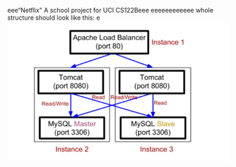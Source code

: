 eee“Netflix"
A school project for UCI CS122Beee
eeeeeeeeeeee
whole structure should look like this:
e
![image](https://github.com/cxk123/-Netflix-CS122B/blob/master/images/struture.PNG)
